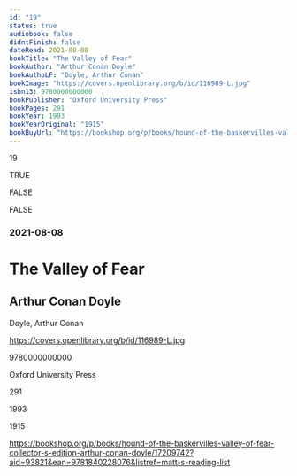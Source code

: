 ```yaml
---
id: "19"
status: true
audiobook: false
didntFinish: false
dateRead: 2021-08-08
bookTitle: "The Valley of Fear"
bookAuthor: "Arthur Conan Doyle"
bookAuthoLF: "Doyle, Arthur Conan"
bookImage: "https://covers.openlibrary.org/b/id/116989-L.jpg"
isbn13: 9780000000000
bookPublisher: "Oxford University Press"
bookPages: 291
bookYear: 1993
bookYearOriginal: "1915"
bookBuyUrl: "https://bookshop.org/p/books/hound-of-the-baskervilles-valley-of-fear-collector-s-edition-arthur-conan-doyle/17209742?aid=93821&ean=9781840228076&listref=matt-s-reading-list"
---
```

19

TRUE

FALSE

FALSE

### 2021-08-08

# The Valley of Fear

## Arthur Conan Doyle

Doyle, Arthur Conan

https://covers.openlibrary.org/b/id/116989-L.jpg

9780000000000

Oxford University Press

291

1993

1915

https://bookshop.org/p/books/hound-of-the-baskervilles-valley-of-fear-collector-s-edition-arthur-conan-doyle/17209742?aid=93821&ean=9781840228076&listref=matt-s-reading-list